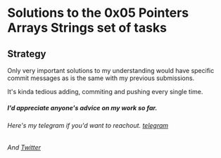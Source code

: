 # Solutions to the 0x05 Pointers Arrays Strings set of tasks

## Strategy

Only very important solutions to my understanding would have specific commit messages as is the same with my previous submissions.

It's kinda tedious adding, commiting and pushing every single time.



##### I'd appreciate anyone's advice on my work so far.

###### Here's my telegram if you'd want to reachout. [telegram](https://t.me/Osoraa)
###### And [Twitter](https://twitter.com/_Osoraa)
